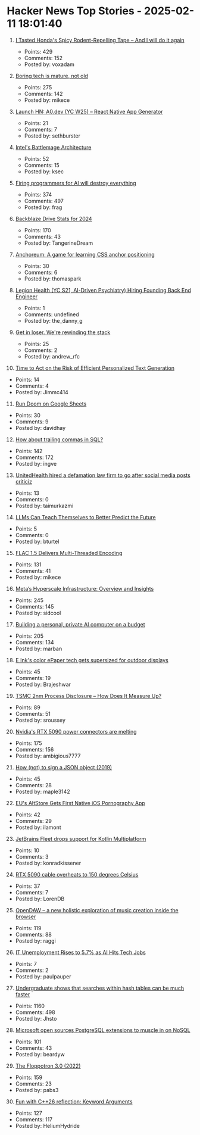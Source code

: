 # Hacker News Top Stories - 2025-02-11 18:01:40

1. [I Tasted Honda's Spicy Rodent-Repelling Tape – And I will do it again](https://haterade.substack.com/p/i-tasted-hondas-spicy-rodent-repelling)
   - Points: 429
   - Comments: 152
   - Posted by: voxadam

2. [Boring tech is mature, not old](https://rubenerd.com/boring-tech-is-mature-not-old/)
   - Points: 275
   - Comments: 142
   - Posted by: mikece

3. [Launch HN: A0.dev (YC W25) – React Native App Generator](undefined)
   - Points: 21
   - Comments: 7
   - Posted by: sethburster

4. [Intel's Battlemage Architecture](https://chipsandcheese.com/p/intels-battlemage-architecture)
   - Points: 52
   - Comments: 15
   - Posted by: ksec

5. [Firing programmers for AI will destroy everything](https://defragzone.substack.com/p/techs-dumbest-mistake-why-firing)
   - Points: 374
   - Comments: 497
   - Posted by: frag

6. [Backblaze Drive Stats for 2024](https://www.backblaze.com/blog/backblaze-drive-stats-for-2024/)
   - Points: 170
   - Comments: 43
   - Posted by: TangerineDream

7. [Anchoreum: A game for learning CSS anchor positioning](https://anchoreum.com)
   - Points: 30
   - Comments: 6
   - Posted by: thomaspark

8. [Legion Health (YC S21, AI-Driven Psychiatry) Hiring Founding Back End Engineer](https://www.ycombinator.com/companies/legion-health/jobs/3pA8uX7-senior-backend-engineer-event-driven-architecture-ai-enabled-systems)
   - Points: 1
   - Comments: undefined
   - Posted by: the_danny_g

9. [Get in loser. We're rewinding the stack](https://andrews.substack.com/p/get-in-loser-were-rewinding-the-stack)
   - Points: 25
   - Comments: 2
   - Posted by: andrew_rfc

10. [Time to Act on the Risk of Efficient Personalized Text Generation](https://arxiv.org/abs/2502.06560)
   - Points: 14
   - Comments: 4
   - Posted by: Jimmc414

11. [Run Doom on Google Sheets](https://github.com/moses297/doom-on-google-sheets)
   - Points: 30
   - Comments: 9
   - Posted by: davidhay

12. [How about trailing commas in SQL?](http://peter.eisentraut.org/blog/2025/02/11/how-about-trailing-commas-in-sql)
   - Points: 142
   - Comments: 172
   - Posted by: ingve

13. [UnitedHealth hired a defamation law firm to go after social media posts criticiz](https://fortune.com/2025/02/10/unitedhealth-defamation-law-firm-social-media/)
   - Points: 13
   - Comments: 0
   - Posted by: taimurkazmi

14. [LLMs Can Teach Themselves to Better Predict the Future](https://arxiv.org/abs/2502.05253)
   - Points: 5
   - Comments: 0
   - Posted by: bturtel

15. [FLAC 1.5 Delivers Multi-Threaded Encoding](https://www.phoronix.com/news/FLAC-1.5-Released)
   - Points: 131
   - Comments: 41
   - Posted by: mikece

16. [Meta’s Hyperscale Infrastructure: Overview and Insights](https://cacm.acm.org/research/metas-hyperscale-infrastructure-overview-and-insights/)
   - Points: 245
   - Comments: 145
   - Posted by: sidcool

17. [Building a personal, private AI computer on a budget](https://ewintr.nl/posts/2025/building-a-personal-private-ai-computer-on-a-budget/)
   - Points: 205
   - Comments: 134
   - Posted by: marban

18. [E Ink's color ePaper tech gets supersized for outdoor displays](https://newatlas.com/technology/e-ink-kaleido-outdoor-3-75-inch-displays/)
   - Points: 45
   - Comments: 19
   - Posted by: Brajeshwar

19. [TSMC 2nm Process Disclosure – How Does It Measure Up?](https://semiwiki.com/semiconductor-services/techinsights/352972-iedm-2025-tsmc-2nm-process-disclosure-how-does-it-measure-up/)
   - Points: 89
   - Comments: 51
   - Posted by: sroussey

20. [Nvidia's RTX 5090 power connectors are melting](https://www.theverge.com/news/609207/nvidia-rtx-5090-power-connector-melting-burning-issues)
   - Points: 175
   - Comments: 156
   - Posted by: ambigious7777

21. [How (not) to sign a JSON object (2019)](https://www.latacora.com/blog/2019/07/24/how-not-to/)
   - Points: 45
   - Comments: 28
   - Posted by: maple3142

22. [EU's AltStore Gets First Native iOS Pornography App](https://www.macrumors.com/2025/02/03/eu-altstore-porn-app/)
   - Points: 42
   - Comments: 29
   - Posted by: ilamont

23. [JetBrains Fleet drops support for Kotlin Multiplatform](https://blog.jetbrains.com/kotlin/2025/02/kotlin-multiplatform-tooling-shifting-gears/)
   - Points: 10
   - Comments: 3
   - Posted by: konradkissener

24. [RTX 5090 cable overheats to 150 degrees Celsius](https://www.tomshardware.com/pc-components/gpus/rtx-5090-cable-overheats-to-150-degrees-celsius-uneven-current-distribution-likely-the-culprit)
   - Points: 37
   - Comments: 7
   - Posted by: LorenDB

25. [OpenDAW – a new holistic exploration of music creation inside the browser](https://opendaw.studio/)
   - Points: 119
   - Comments: 88
   - Posted by: raggi

26. [IT Unemployment Rises to 5.7% as AI Hits Tech Jobs](https://www.wsj.com/articles/it-unemployment-rises-to-5-7-as-ai-hits-tech-jobs-7726bb1b)
   - Points: 7
   - Comments: 2
   - Posted by: paulpauper

27. [Undergraduate shows that searches within hash tables can be much faster](https://www.quantamagazine.org/undergraduate-upends-a-40-year-old-data-science-conjecture-20250210/)
   - Points: 1160
   - Comments: 498
   - Posted by: Jhsto

28. [Microsoft open sources PostgreSQL extensions to muscle in on NoSQL](https://www.theregister.com/2025/02/11/microsoft_postgresql_extensions/)
   - Points: 101
   - Comments: 43
   - Posted by: beardyw

29. [The Floppotron 3.0 (2022)](https://silent.org.pl/home/2022/06/13/the-floppotron-3-0/)
   - Points: 159
   - Comments: 23
   - Posted by: pabs3

30. [Fun with C++26 reflection: Keyword Arguments](https://pydong.org/posts/KwArgs/)
   - Points: 127
   - Comments: 117
   - Posted by: HeliumHydride

